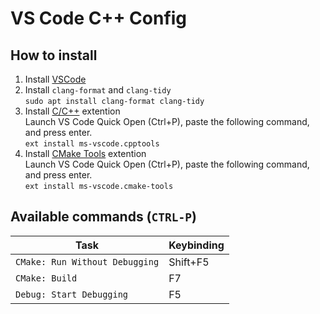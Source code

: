 # VS Code C++ Config

## How to install
1. Install [VSCode](https://code.visualstudio.com/)
1. Install `clang-format` and `clang-tidy`<br/>
  `sudo apt install clang-format clang-tidy`
1. Install [C/C++](https://marketplace.visualstudio.com/items?itemName=ms-vscode.cpptools) extention<br/>
Launch VS Code Quick Open (Ctrl+P), paste the following command, and press enter.<br/>
`ext install ms-vscode.cpptools`
1. Install [CMake Tools](https://marketplace.visualstudio.com/items?itemName=ms-vscode.cmake-tools) extention<br/>
Launch VS Code Quick Open (Ctrl+P), paste the following command, and press enter.<br/>
`ext install ms-vscode.cmake-tools`
## Available commands (`CTRL-P`)
| Task                           | Keybinding |
| ------------------------------ | ---------- |
| `CMake: Run Without Debugging` | Shift+F5   |
| `CMake: Build`                 | F7         |
| `Debug: Start Debugging`       | F5         |

